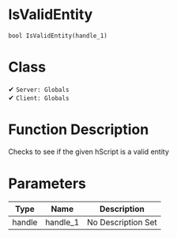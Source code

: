 # IsValidEntity
```
bool IsValidEntity(handle_1)
```
# Class
✔ `Server: Globals`  
✔ `Client: Globals`  

# Function Description
Checks to see if the given hScript is a valid entity
# Parameters
Type|Name|Description
--|--|--
handle|handle_1|No Description Set
